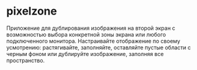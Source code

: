 # pixelzone
Приложение для дублирования изображения на второй экран с возможностью выбора конкретной зоны экрана или любого подключенного монитора. Настраивайте отображение по своему усмотрению: растягивайте, заполняйте, оставляйте пустые области с черным фоном или дублируйте изображение, заполняя все пространство.
